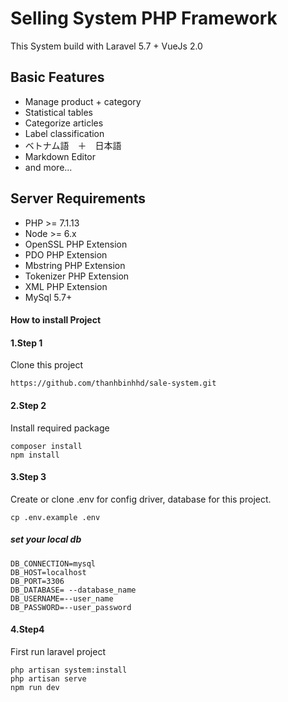 # Selling System PHP Framework
This System build with Laravel 5.7 + VueJs 2.0

## Basic Features

- Manage product + category
- Statistical tables
- Categorize articles
- Label classification
- ベトナム語　＋　日本語 
- Markdown Editor
- and more...

## Server Requirements

- PHP >= 7.1.13
- Node >= 6.x
- OpenSSL PHP Extension
- PDO PHP Extension
- Mbstring PHP Extension
- Tokenizer PHP Extension
- XML PHP Extension
- MySql 5.7+

#### How to install Project

#### 1.Step 1
Clone this project

```terminal
https://github.com/thanhbinhhd/sale-system.git
```
#### 2.Step 2
Install required package
```terminal
composer install
npm install
```

#### 3.Step 3
Create or clone .env for config driver, database for this project.

```terminal
cp .env.example .env
```
##### set your local db
```
DB_CONNECTION=mysql
DB_HOST=localhost
DB_PORT=3306
DB_DATABASE= --database_name
DB_USERNAME=--user_name
DB_PASSWORD=--user_password
``` 

#### 4.Step4
First run laravel project
```terminal
php artisan system:install
php artisan serve
npm run dev
```